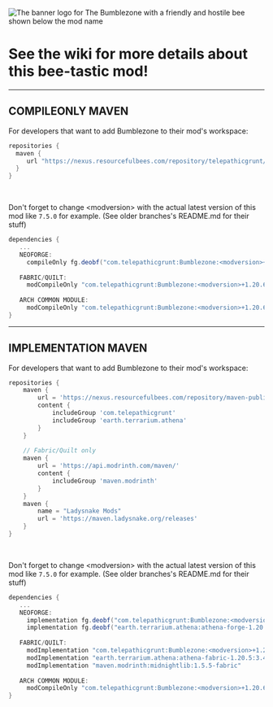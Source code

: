 ![The banner logo for The Bumblezone with a friendly and hostile bee shown below the mod name](https://github.com/TelepathicGrunt/Bumblezone/assets/40846040/968c8470-6ff7-4b11-8f45-da255d1de7ca)

# See the wiki for more details about this bee-tastic mod!

***

## COMPILEONLY MAVEN

For developers that want to add Bumblezone to their mod's workspace:

```gradle
repositories {
  maven {
     url "https://nexus.resourcefulbees.com/repository/telepathicgrunt/"
  }
}
```

&nbsp;

Don't forget to change &lt;modversion> with the actual latest version of this mod like `7.5.0` for example. (See older branches's README.md for their stuff)

```gradle
dependencies {
   ...
   NEOFORGE: 
     compileOnly fg.deobf("com.telepathicgrunt:Bumblezone:<modversion>+1.20.6-neoforge")
     
   FABRIC/QUILT: 
     modCompileOnly "com.telepathicgrunt:Bumblezone:<modversion>+1.20.6-fabric"
     
   ARCH COMMON MODULE: 
     modCompileOnly "com.telepathicgrunt:Bumblezone:<modversion>+1.20.6-common"
}
```

***

## IMPLEMENTATION MAVEN

For developers that want to add Bumblezone to their mod's workspace:

```gradle
repositories {
    maven {
        url = 'https://nexus.resourcefulbees.com/repository/maven-public/'
        content {
            includeGroup 'com.telepathicgrunt'
            includeGroup 'earth.terrarium.athena'
        }
    }
    
    // Fabric/Quilt only
    maven {
        url = 'https://api.modrinth.com/maven/'
        content {
            includeGroup 'maven.modrinth'
        }
    }
    maven {
        name = "Ladysnake Mods"
        url = 'https://maven.ladysnake.org/releases'
    }
}
```

&nbsp;

Don't forget to change &lt;modversion> with the actual latest version of this mod like `7.5.0` for example. (See older branches's README.md for their stuff)

```gradle
dependencies {
   ...
   NEOFORGE: 
     implementation fg.deobf("com.telepathicgrunt:Bumblezone:<modversion>+1.20.6-neoforge")
     implementation fg.deobf("earth.terrarium.athena:athena-forge-1.20.5:3.4.0")
     
   FABRIC/QUILT: 
     modImplementation "com.telepathicgrunt:Bumblezone:<modversion>+1.20.6-fabric"
     modImplementation "earth.terrarium.athena:athena-fabric-1.20.5:3.4.0"
     modImplementation "maven.modrinth:midnightlib:1.5.5-fabric" 
   
   ARCH COMMON MODULE: 
     modCompileOnly "com.telepathicgrunt:Bumblezone:<modversion>+1.20.6-common"
}
```

